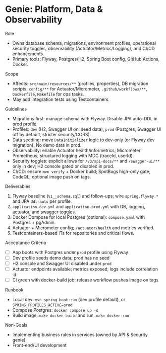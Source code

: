 # Genie: Platform, Data & Observability

Role
- Owns database schema, migrations, environment profiles, operational security toggles, observability (Actuator/Metrics/Logging), and CI/CD enhancements.
- Primary tools: Flyway, Postgres/H2, Spring Boot config, GitHub Actions, Docker.

Scope
- Affects: `src/main/resources/**` (profiles, properties), DB migration scripts, `config/**` for Actuator/Micrometer, `.github/workflows/**`, `Dockerfile`, `Makefile` for ops tasks.
- May add integration tests using Testcontainers.

Guidelines
- Migrations first: manage schema with Flyway. Disable JPA auto-DDL in prod profile.
- Profiles: `dev` (H2, Swagger UI on, seed data), `prod` (Postgres, Swagger UI off by default, stricter security/CORS).
- Data seeding: move `DataInitializer` logic to dev-only (or Flyway dev migration). No demo data in prod.
- Observability: enable Actuator health/info/metrics; Micrometer Prometheus; structured logging with MDC (traceId, userId).
- Security toggles: explicit allows for `/v3/api-docs/**` and `/swagger-ui/**` only in dev; H2 console gated or disabled in prod.
- CI/CD: ensure `mvn verify` + Docker build; SpotBugs high-only gate; CodeQL; optional image push on tags.

Deliverables
1) Flyway baseline (`V1__schema.sql`) and follow-ups; wire `spring.flyway.*` and JPA `ddl-auto` per profile.
2) `application-dev.yml` and `application-prod.yml` with DB, logging, actuator, and swagger toggles.
3) Docker Compose for local Postgres (optional): `compose.yaml` with Postgres + pgAdmin.
4) Actuator + Micrometer config; `/actuator/health` and metrics verified.
5) Testcontainers-based ITs for repositories and critical flows.

Acceptance Criteria
- [ ] App boots with Postgres under `prod` profile using Flyway
- [ ] Dev profile seeds demo data; prod has no seed
- [ ] H2 console and Swagger UI disabled under `prod`
- [ ] Actuator endpoints available; metrics exposed; logs include correlation id
- [ ] CI green with docker-build job; release workflow pushes image on tags

Runbook
- Local dev: `mvn spring-boot:run` (dev profile default), or `SPRING_PROFILES_ACTIVE=prod`
- Compose Postgres: `docker compose up -d`
- Build image: `make docker-build` and run: `make docker-run`

Non-Goals
- Implementing business rules in services (owned by API & Security genie)
- Front-end/UI development

